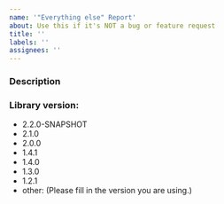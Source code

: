 ```yaml
---
name: '"Everything else" Report'
about: Use this if it's NOT a bug or feature request
title: ''
labels: ''
assignees: ''
---
```


<!--
ATTENTION: Only issues using a filled template will be accepted!
-->

### Description

### Library version:

<!-- Please remove all items that are not relevant. -->

- 2.2.0-SNAPSHOT
- 2.1.0
- 2.0.0
- 1.4.1
- 1.4.0
- 1.3.0
- 1.2.1
- other: (Please fill in the version you are using.)
